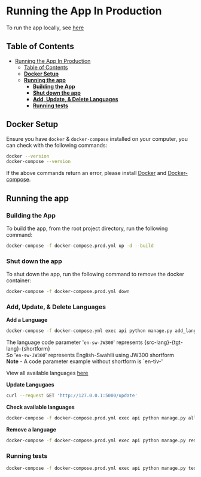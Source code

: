 # Running the App In Production
To run the app locally, see [here](start_app_locally_doc.md)

## Table of Contents
- [Running the App In Production](#running-the-app-in-production)
  - [Table of Contents](#table-of-contents)
  - [**Docker Setup**](#docker-setup)
  - [**Running the app**](#running-the-app)
    - [**Building the App**](#building-the-app)
    - [**Shut down the app**](#shut-down-the-app)
    - [**Add, Update, \& Delete Languages**](#add-update--delete-languages)
    - [**Running tests**](#running-tests)


## **Docker Setup**

Ensure you have `docker` & `docker-compose` installed on your computer, you can check with the following commands:
```bash
docker --version
docker-compose --version
```

If the above commands return an error, please install [Docker](https://docs.docker.com/engine/install/) and [Docker-compose](https://docs.docker.com/compose/install/).

## **Running the app**
###  **Building the App**
To build the app, from the root project directory, run the following command:
```bash
docker-compose -f docker-compose.prod.yml up -d --build
```

### **Shut down the app**
To shut down the app, run the following command to remove the docker container:
```bash
docker-compose -f docker-compose.prod.yml down
```

### **Add, Update, & Delete Languages**
**Add a Language**
```bash
docker-compose -f docker-compose.yml exec api python manage.py add_language en-sw-JW300
```
The language code parameter '`en-sw-JW300`' represents {src-lang}-{tgt-lang}-{shortform}  
So '`en-sw-JW300`' represents English-Swahili using JW300 shortform  
**Note** - A code parameter example without shortform is `en-tiv-'

View all available languages [here]() 

**Update Langugaes**
```bash
curl --request GET 'http://127.0.0.1:5000/update'
```

**Check available languages**
```bash
docker-compose -f docker-compose.prod.yml exec api python manage.py all_languages
```

**Remove a language**
```bash
docker-compose -f docker-compose.prod.yml exec api python manage.py remove_language en-sw-JW300
```

### **Running tests**
```bash
docker-compose -f docker-compose.prod.yml exec api python manage.py tests
```